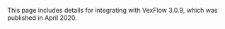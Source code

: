 This page includes details for integrating with VexFlow 3.0.9, which was published in April 2020.

# <script> tag

Add the following <script> tag to your HTML page:

```
<script src="https://unpkg.com/vexflow@3.0.9/releases/vexflow-min.js"></script>
```

Then on the same page, add another <script> tag with the following code:

```
<script>
...
</script>
```



# npm install

If you would like to bundle VexFlow into your web project (e.g., with webpack), you can install VexFlow from npm:

```
npm install vexflow@3.0.9
```

Then, in your project (e.g., app.js), do the following:

```
...
```
